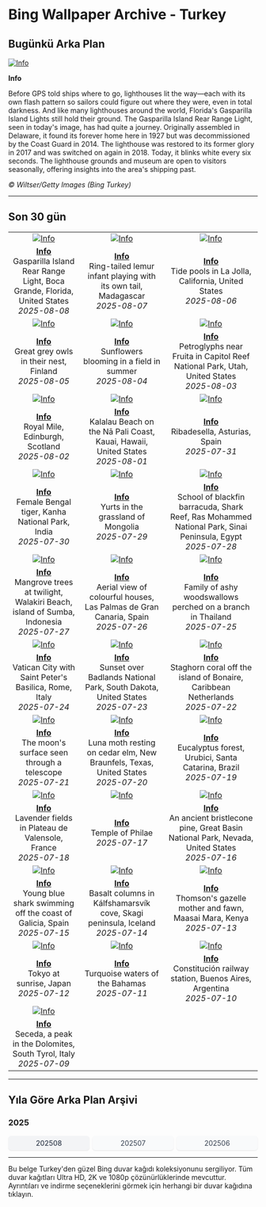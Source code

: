 # Bing Wallpaper Archive - Turkey

## Bugünkü Arka Plan

[![Info](https://www.bing.com/th?id=OHR.GasparillaLight_ROW6062509878_UHD.jpg&pid=hp&w=2560)](https://bing.codexun.com/tr/detail/20250808)

**Info**

Before GPS told ships where to go, lighthouses lit the way—each with its own flash pattern so sailors could figure out where they were, even in total darkness. And like many lighthouses around the world, Florida's Gasparilla Island Lights still hold their ground. The Gasparilla Island Rear Range Light, seen in today's image, has had quite a journey. Originally assembled in Delaware, it found its forever home here in 1927 but was decommissioned by the Coast Guard in 2014. The lighthouse was restored to its former glory in 2017 and was switched on again in 2018. Today, it blinks white every six seconds. The lighthouse grounds and museum are open to visitors seasonally, offering insights into the area's shipping past.

*© Wiltser/Getty Images (Bing Turkey)*

---

## Son 30 gün

| | | |
|:---:|:---:|:---:|
| [![Info](https://www.bing.com/th?id=OHR.GasparillaLight_ROW6062509878_UHD.jpg&pid=hp&w=2560)](https://bing.codexun.com/tr/detail/20250808) | [![Info](https://www.bing.com/th?id=OHR.BabyLemur_ROW5956965002_UHD.jpg&pid=hp&w=2560)](https://bing.codexun.com/tr/detail/20250807) | [![Info](https://www.bing.com/th?id=OHR.CaliforniaTidepool_ROW5850471362_UHD.jpg&pid=hp&w=2560)](https://bing.codexun.com/tr/detail/20250806) | 
| **[Info](https://bing.codexun.com/tr/detail/20250808)**<br>Gasparilla Island Rear Range Light, Boca Grande, Florida, United States<br>*2025-08-08* | **[Info](https://bing.codexun.com/tr/detail/20250807)**<br>Ring-tailed lemur infant playing with its own tail, Madagascar<br>*2025-08-07* | **[Info](https://bing.codexun.com/tr/detail/20250806)**<br>Tide pools in La Jolla, California, United States<br>*2025-08-06* | 
| [![Info](https://www.bing.com/th?id=OHR.LaplandOwl_ROW5757623428_UHD.jpg&pid=hp&w=2560)](https://bing.codexun.com/tr/detail/20250805) | [![Info](https://www.bing.com/th?id=OHR.HappySunflower_ROW5658655277_UHD.jpg&pid=hp&w=2560)](https://bing.codexun.com/tr/detail/20250804) | [![Info](https://www.bing.com/th?id=OHR.FruitaPetroglyphs_ROW5543812447_UHD.jpg&pid=hp&w=2560)](https://bing.codexun.com/tr/detail/20250803) | 
| **[Info](https://bing.codexun.com/tr/detail/20250805)**<br>Great grey owls in their nest, Finland<br>*2025-08-05* | **[Info](https://bing.codexun.com/tr/detail/20250804)**<br>Sunflowers blooming in a field in summer<br>*2025-08-04* | **[Info](https://bing.codexun.com/tr/detail/20250803)**<br>Petroglyphs near Fruita in Capitol Reef National Park, Utah, United States<br>*2025-08-03* | 
| [![Info](https://www.bing.com/th?id=OHR.EdinburghFringe_ROW5428357489_UHD.jpg&pid=hp&w=2560)](https://bing.codexun.com/tr/detail/20250802) | [![Info](https://www.bing.com/th?id=OHR.NaPaliKauai_ROW5276434924_UHD.jpg&pid=hp&w=2560)](https://bing.codexun.com/tr/detail/20250801) | [![Info](https://www.bing.com/th?id=OHR.RibadesellaSummer_ROW5171975400_UHD.jpg&pid=hp&w=2560)](https://bing.codexun.com/tr/detail/20250731) | 
| **[Info](https://bing.codexun.com/tr/detail/20250802)**<br>Royal Mile, Edinburgh, Scotland<br>*2025-08-02* | **[Info](https://bing.codexun.com/tr/detail/20250801)**<br>Kalalau Beach on the Nā Pali Coast, Kauai, Hawaii, United States<br>*2025-08-01* | **[Info](https://bing.codexun.com/tr/detail/20250731)**<br>Ribadesella, Asturias, Spain<br>*2025-07-31* | 
| [![Info](https://www.bing.com/th?id=OHR.TigerDay_ROW4927777950_UHD.jpg&pid=hp&w=2560)](https://bing.codexun.com/tr/detail/20250730) | [![Info](https://www.bing.com/th?id=OHR.MongoliaYurts_ROW4824239487_UHD.jpg&pid=hp&w=2560)](https://bing.codexun.com/tr/detail/20250729) | [![Info](https://www.bing.com/th?id=OHR.BlackfinBarracuda_ROW4721072499_UHD.jpg&pid=hp&w=2560)](https://bing.codexun.com/tr/detail/20250728) | 
| **[Info](https://bing.codexun.com/tr/detail/20250730)**<br>Female Bengal tiger, Kanha National Park, India<br>*2025-07-30* | **[Info](https://bing.codexun.com/tr/detail/20250729)**<br>Yurts in the grassland of Mongolia<br>*2025-07-29* | **[Info](https://bing.codexun.com/tr/detail/20250728)**<br>School of blackfin barracuda, Shark Reef, Ras Mohammed National Park, Sinai Peninsula, Egypt<br>*2025-07-28* | 
| [![Info](https://www.bing.com/th?id=OHR.MangroveTwilight_ROW4626130443_UHD.jpg&pid=hp&w=2560)](https://bing.codexun.com/tr/detail/20250727) | [![Info](https://www.bing.com/th?id=OHR.LasPalmas_ROW4505111661_UHD.jpg&pid=hp&w=2560)](https://bing.codexun.com/tr/detail/20250726) | [![Info](https://www.bing.com/th?id=OHR.AshyWoodswallow_ROW0000420936_UHD.jpg&pid=hp&w=2560)](https://bing.codexun.com/tr/detail/20250725) | 
| **[Info](https://bing.codexun.com/tr/detail/20250727)**<br>Mangrove trees at twilight, Walakiri Beach, island of Sumba, Indonesia<br>*2025-07-27* | **[Info](https://bing.codexun.com/tr/detail/20250726)**<br>Aerial view of colourful houses, Las Palmas de Gran Canaria, Spain<br>*2025-07-26* | **[Info](https://bing.codexun.com/tr/detail/20250725)**<br>Family of ashy woodswallows perched on a branch in Thailand<br>*2025-07-25* | 
| [![Info](https://www.bing.com/th?id=OHR.VaticanCity_ROW9915711454_UHD.jpg&pid=hp&w=2560)](https://bing.codexun.com/tr/detail/20250724) | [![Info](https://www.bing.com/th?id=OHR.BadlandsSunset_ROW9806016673_UHD.jpg&pid=hp&w=2560)](https://bing.codexun.com/tr/detail/20250723) | [![Info](https://www.bing.com/th?id=OHR.AcroporaReef_ROW9713296408_UHD.jpg&pid=hp&w=2560)](https://bing.codexun.com/tr/detail/20250722) | 
| **[Info](https://bing.codexun.com/tr/detail/20250724)**<br>Vatican City with Saint Peter's Basilica, Rome, Italy<br>*2025-07-24* | **[Info](https://bing.codexun.com/tr/detail/20250723)**<br>Sunset over Badlands National Park, South Dakota, United States<br>*2025-07-23* | **[Info](https://bing.codexun.com/tr/detail/20250722)**<br>Staghorn coral off the island of Bonaire, Caribbean Netherlands<br>*2025-07-22* | 
| [![Info](https://www.bing.com/th?id=OHR.BigMoon_ROW9629931774_UHD.jpg&pid=hp&w=2560)](https://bing.codexun.com/tr/detail/20250721) | [![Info](https://www.bing.com/th?id=OHR.MothWeek_ROW9542610307_UHD.jpg&pid=hp&w=2560)](https://bing.codexun.com/tr/detail/20250720) | [![Info](https://www.bing.com/th?id=OHR.EucaliptoSC_ROW7955901675_UHD.jpg&pid=hp&w=2560)](https://bing.codexun.com/tr/detail/20250719) | 
| **[Info](https://bing.codexun.com/tr/detail/20250721)**<br>The moon's surface seen through a telescope<br>*2025-07-21* | **[Info](https://bing.codexun.com/tr/detail/20250720)**<br>Luna moth resting on cedar elm, New Braunfels, Texas, United States<br>*2025-07-20* | **[Info](https://bing.codexun.com/tr/detail/20250719)**<br>Eucalyptus forest, Urubici, Santa Catarina, Brazil<br>*2025-07-19* | 
| [![Info](https://www.bing.com/th?id=OHR.FranceLavender_ROW9151171980_UHD.jpg&pid=hp&w=2560)](https://bing.codexun.com/tr/detail/20250718) | [![Info](https://www.bing.com/th?id=OHR.TemplePhilae_ROW9063878443_UHD.jpg&pid=hp&w=2560)](https://bing.codexun.com/tr/detail/20250717) | [![Info](https://www.bing.com/th?id=OHR.PerseidsPine_ROW8981452096_UHD.jpg&pid=hp&w=2560)](https://bing.codexun.com/tr/detail/20250716) | 
| **[Info](https://bing.codexun.com/tr/detail/20250718)**<br>Lavender fields in Plateau de Valensole, France<br>*2025-07-18* | **[Info](https://bing.codexun.com/tr/detail/20250717)**<br>Temple of Philae<br>*2025-07-17* | **[Info](https://bing.codexun.com/tr/detail/20250716)**<br>An ancient bristlecone pine, Great Basin National Park, Nevada, United States<br>*2025-07-16* | 
| [![Info](https://www.bing.com/th?id=OHR.YoungShark_ROW8712681767_UHD.jpg&pid=hp&w=2560)](https://bing.codexun.com/tr/detail/20250715) | [![Info](https://www.bing.com/th?id=OHR.BasaltColumns_ROW8629166407_UHD.jpg&pid=hp&w=2560)](https://bing.codexun.com/tr/detail/20250714) | [![Info](https://www.bing.com/th?id=OHR.ThomsonGazelle_ROW8400660458_UHD.jpg&pid=hp&w=2560)](https://bing.codexun.com/tr/detail/20250713) | 
| **[Info](https://bing.codexun.com/tr/detail/20250715)**<br>Young blue shark swimming off the coast of Galicia, Spain<br>*2025-07-15* | **[Info](https://bing.codexun.com/tr/detail/20250714)**<br>Basalt columns in Kálfshamarsvík cove, Skagi peninsula, Iceland<br>*2025-07-14* | **[Info](https://bing.codexun.com/tr/detail/20250713)**<br>Thomson's gazelle mother and fawn, Maasai Mara, Kenya<br>*2025-07-13* | 
| [![Info](https://www.bing.com/th?id=OHR.TokyoSunrise_ROW8328728305_UHD.jpg&pid=hp&w=2560)](https://bing.codexun.com/tr/detail/20250712) | [![Info](https://www.bing.com/th?id=OHR.BahamaBlues_ROW5508297502_UHD.jpg&pid=hp&w=2560)](https://bing.codexun.com/tr/detail/20250711) | [![Info](https://www.bing.com/th?id=OHR.ConstitucionStation_ROW5458871760_UHD.jpg&pid=hp&w=2560)](https://bing.codexun.com/tr/detail/20250710) | 
| **[Info](https://bing.codexun.com/tr/detail/20250712)**<br>Tokyo at sunrise, Japan<br>*2025-07-12* | **[Info](https://bing.codexun.com/tr/detail/20250711)**<br>Turquoise waters of the Bahamas<br>*2025-07-11* | **[Info](https://bing.codexun.com/tr/detail/20250710)**<br>Constitución railway station, Buenos Aires, Argentina<br>*2025-07-10* | 
| [![Info](https://www.bing.com/th?id=OHR.SecedaPeak_ROW5372649409_UHD.jpg&pid=hp&w=2560)](https://bing.codexun.com/tr/detail/20250709) |  |  | 
| **[Info](https://bing.codexun.com/tr/detail/20250709)**<br>Seceda, a peak in the Dolomites, South Tyrol, Italy<br>*2025-07-09* |  |  | 


---

## Yıla Göre Arka Plan Arşivi

### 2025
<div style="display: grid; grid-template-columns: repeat(auto-fit, minmax(80px, 1fr)); gap: 6px; margin: 12px 0;">
<a href="https://bing.codexun.com/tr/archive/202508" style="padding: 6px 12px; font-size: 14px; border-radius: 6px; box-shadow: 0 1px 2px rgba(0,0,0,0.1); background-color: #f3f4f6; color: #374151; text-decoration: none; text-align: center; transition: background-color 0.2s ease; font-weight: 500;">202508</a>
<a href="https://bing.codexun.com/tr/archive/202507" style="padding: 6px 12px; font-size: 14px; border-radius: 6px; box-shadow: 0 1px 2px rgba(0,0,0,0.1); background-color: #f9fafb; color: #374151; text-decoration: none; text-align: center; transition: background-color 0.2s ease;">202507</a>
<a href="https://bing.codexun.com/tr/archive/202506" style="padding: 6px 12px; font-size: 14px; border-radius: 6px; box-shadow: 0 1px 2px rgba(0,0,0,0.1); background-color: #f9fafb; color: #374151; text-decoration: none; text-align: center; transition: background-color 0.2s ease;">202506</a>
</div>



---

Bu belge Turkey'den güzel Bing duvar kağıdı koleksiyonunu sergiliyor. Tüm duvar kağıtları Ultra HD, 2K ve 1080p çözünürlüklerinde mevcuttur. Ayrıntıları ve indirme seçeneklerini görmek için herhangi bir duvar kağıdına tıklayın.

